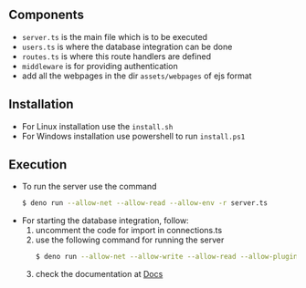 

## Components
- `server.ts` is the main file which is to be executed
- `users.ts` is where the database integration can be done
- `routes.ts` is where this route handlers are defined
- `middleware` is for providing authentication
- add all the webpages in the dir `assets/webpages` of ejs format

## Installation
- For Linux installation use the `install.sh`
- For Windows installation use powershell to run `install.ps1`

## Execution
- To run the server use the command
	```bash
	$ deno run --allow-net --allow-read --allow-env -r server.ts
	```
- For starting the database integration, follow:
	1. uncomment the code for import in connections.ts
	2. use the following command for running the server
		```bash
		$ deno run --allow-net --allow-write --allow-read --allow-plugin --allow-env --unstable server.ts
	3. check the documentation at [Docs](https://deno.land/x/mongo@v0.13.0)
